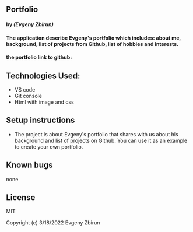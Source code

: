 ## Portfolio

#### by _**(Evgeny Zbirun)**_

#### The application describe Evgeny's portfolio which includes: about me, background, list of projects from Github, list of hobbies and interests.



#### the portfolio link to github:

## Technologies Used:
* VS code
* Git console
* Html with image and css

## Setup instructions

* The project is about Evgeny's portfolio that shares with us about his background and list of projects on Github.
You can use it as an example to create your own portfolio.


## Known bugs
 none

## License

MIT

Copyright (c) 3/18/2022 Evgeny Zbirun


